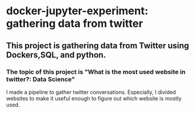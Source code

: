 # docker-jupyter-experiment: gathering data from twitter

## This project is gathering data from Twitter using Dockers,SQL, and python.

### The topic of this project is "What is the most used website in twitter?: Data Science"

I made a pipeline to gather twitter conversations. Especially, I divided websites 
to make it useful enough to figure out which website is mostly used. 



